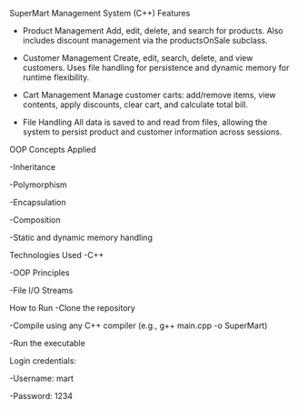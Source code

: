 SuperMart Management System (C++)
 Features
- Product Management
Add, edit, delete, and search for products. Also includes discount management via the productsOnSale subclass.

- Customer Management
Create, edit, search, delete, and view customers. Uses file handling for persistence and dynamic memory for runtime flexibility.

- Cart Management
Manage customer carts: add/remove items, view contents, apply discounts, clear cart, and calculate total bill.

- File Handling
All data is saved to and read from files, allowing the system to persist product and customer information across sessions.

 OOP Concepts Applied

-Inheritance

-Polymorphism

-Encapsulation

-Composition

-Static and dynamic memory handling

 Technologies Used
-C++

-OOP Principles

-File I/O Streams

 How to Run
-Clone the repository

-Compile using any C++ compiler (e.g., g++ main.cpp -o SuperMart)

-Run the executable

Login credentials:

-Username: mart

-Password: 1234
